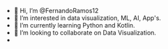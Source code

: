 - 👋 Hi, I’m @FernandoRamos12
- 👀 I’m interested in data visualization, ML, AI, App's.
- 🌱 I’m currently learning Python and Kotlin.
- 💞️ I’m looking to collaborate on Data Visualization.
- 

<!---
FernandoRamos12/FernandoRamos12 is a ✨ special ✨ repository because its `README.md` (this file) appears on your GitHub profile.
You can click the Preview link to take a look at your changes.
--->
